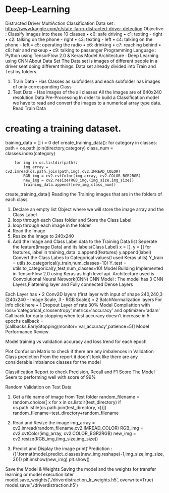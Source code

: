 # Deep-Learning
Distracted Driver MultiAction Classification
Data set : https://www.kaggle.com/c/state-farm-distracted-driver-detection
Objective : Classify images into these 10 classes
•	c0: safe driving
•	c1: texting - right
•	c2: talking on the phone - right
•	c3: texting - left
•	c4: talking on the phone - left
•	c5: operating the radio
•	c6: drinking
•	c7: reaching behind
•	c8: hair and makeup
•	c9: talking to passenger
Programming Language : Python using TensorFlow 2.0 & Keras
Model Architecture : Deep Learning using CNN
About Data Set The Data set is images of different people in a driver seat doing different things. Data set already divided into Train and Test by folders.
1.	Train Data - Has Classes as subfolders and each subfolder has images of only corresponding Class
2.	Test Data - Has images of the all classes
All the images are of 640x240 resolution
Data Pre-Processing In order to build a Classification model we have to read and convert the images to a numerical array type data.
Read Train Data
# creating a training dataset.
training_data = []
i = 0
def create_training_data():
    for category in classes:
        path = os.path.join(directory,category)
        class_num = classes.index(category)
        
        for img in os.listdir(path):
            img_array = cv2.imread(os.path.join(path,img),cv2.IMREAD_COLOR)
            RGB_img = cv2.cvtColor(img_array, cv2.COLOR_BGR2RGB)
            new_img = cv2.resize(RGB_img,(img_size,img_size))
            training_data.append([new_img,class_num])

create_training_data()
Reading the Training images that are in the folders of each class
1.	Declare an empty list Object where we will store the image array and the Class Label
2.	loop through each Class folder and Store the Class Label
3.	loop through each image in the folder
4.	Read the Image
5.	Resize the Image to 240x240
6.	Add the Image and Class Label data to the Training Data list
Seperate the feature(Image Data) and its labels(Class Label)
x = [], y = []
for features, label in training_data:
    x.append(features)
    y.append(label)
Convert the Class Labes to Categorical values(I used Keras utils)
Y_train = utils.to_categorical(y_train,num_classes=10)
Y_test = utils.to_categorical(y_test,num_classes=10)
Model Building
Implemented in TensorFlow 2.0 using Keras as high level api. Architecture used is Convolutional Neural Network(CNN)
CNN Model : The model has 3 CNN Layers,Flattening layer and Fully connected Dense Layers

Each Layer has
•	2 Conv2D layers (first layer with input of shape 240,240,3 (240x240 - Image Scale, 3 - RGB Scale))
•	2 BatchNormalization layers For Info click here
•	1 Dropout Layer of rate 30%
Model Compilattion with loss='categorical_crossentropy',metrics='accuracy' and optimizer='adam'
Call back for early stopping when test accuracy doesn't increase in 5 epochs
callback = [callbacks.EarlyStopping(monitor='val_accuracy',patience=5)]
Model Performance Review

Model training vs validation accuracy and loss trend for each epoch
 
Plot Confusion Matrix to check if there are any imbalences in Validation Class prediction
From the report it doen't look like there are any considerable imbalance classes for the model
 
Classification Report to check Precision, Recall and F1 Score
The Model Seem to performing well with score of 99%
 
Random Validation on Test Data
1.	Get a file name of image from Test folder
random_filename = random.choice([
    x for x in os.listdir(test_directory)
    if os.path.isfile(os.path.join(test_directory, x))])
random_filename=test_directory+random_filename

2.	Read and Resize the image
img_array = cv2.imread(random_filename,cv2.IMREAD_COLOR)
RGB_img = cv2.cvtColor(img_array, cv2.COLOR_BGR2RGB)
new_img = cv2.resize(RGB_img,(img_size,img_size))

3.	Predict and Display the image
print('Prediction : {}'.format(model.predict_classes(new_img.reshape(-1,img_size,img_size,3))))
plt.imshow(new_img)
plt.show()
 
Save the Model & Weights
Saving the model and the weights for transfer learning or model execution later
model.save_weights('./driverdistraction_lr_weights.h5', overwrite=True)
model.save('./driverdistraction.h5')

